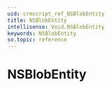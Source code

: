 ```yaml
---
uid: crmscript_ref_NSBlobEntity
title: NSBlobEntity
intellisense: Void.NSBlobEntity
keywords: NSBlobEntity
so.topic: reference
---
```


# NSBlobEntity
